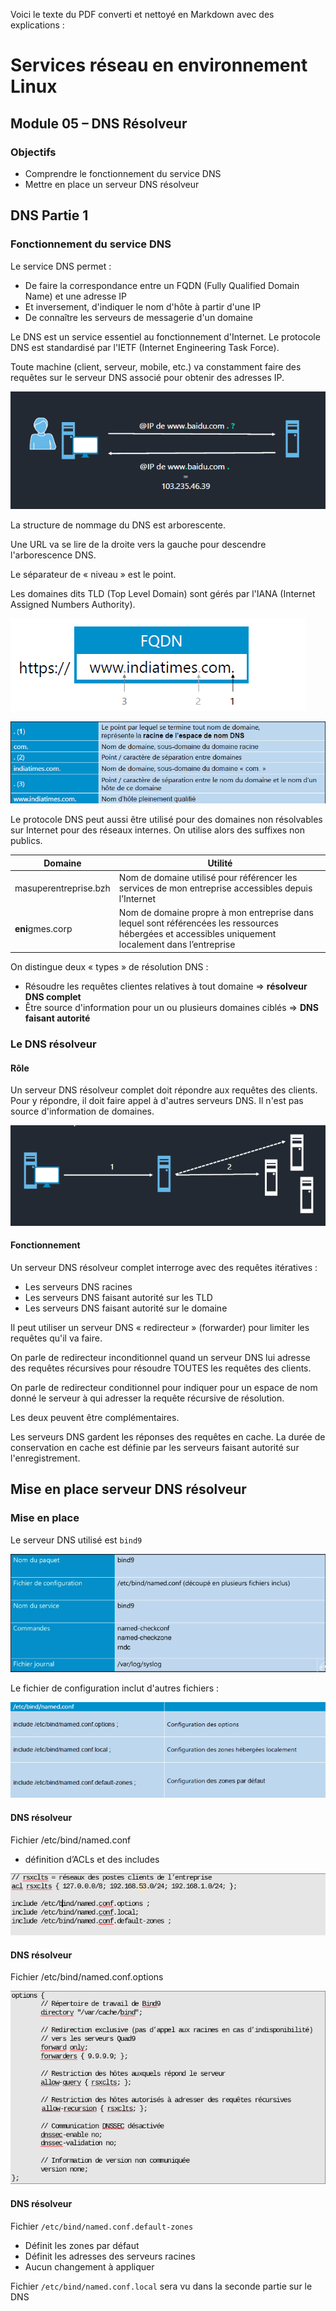 Voici le texte du PDF converti et nettoyé en Markdown avec des explications :

# Services réseau en environnement Linux

## Module 05 – DNS Résolveur

### Objectifs

- Comprendre le fonctionnement du service DNS
- Mettre en place un serveur DNS résolveur

## DNS Partie 1

### Fonctionnement du service DNS

Le service DNS permet :

- De faire la correspondance entre un FQDN (Fully Qualified Domain Name) et une adresse IP
- Et inversement, d'indiquer le nom d'hôte à partir d'une IP
- De connaître les serveurs de messagerie d'un domaine

Le DNS est un service essentiel au fonctionnement d'Internet. Le protocole DNS est standardisé par l'IETF (Internet Engineering Task Force).

Toute machine (client, serveur, mobile, etc.) va constamment faire des requêtes sur le serveur DNS associé pour obtenir des adresses IP.

![Alt text](image.png)

La structure de nommage du DNS est arborescente. 

Une URL va se lire de la droite vers la gauche pour descendre l'arborescence DNS.

Le séparateur de « niveau » est le point.

Les domaines dits TLD (Top Level Domain) sont gérés par l'IANA (Internet Assigned Numbers Authority).

![Alt text](image-1.png)

![Alt text](image-2.png)

Le protocole DNS peut aussi être utilisé pour des domaines non résolvables sur Internet pour des réseaux internes.
On utilise alors des suffixes non publics.

| Domaine | Utilité |
|-|-|  
| masuperentreprise.bzh | Nom de domaine utilisé pour référencer les services de mon entreprise accessibles depuis l’Internet |
| **eni**gmes.corp | Nom de domaine propre à mon entreprise dans lequel sont référencées les ressources hébergées et accessibles uniquement localement dans l’entreprise |

On distingue deux « types » de résolution DNS :

- Résoudre les requêtes clientes relatives à tout domaine => **résolveur DNS complet**
- Être source d'information pour un ou plusieurs domaines ciblés => **DNS faisant autorité**

### Le DNS résolveur

#### Rôle

Un serveur DNS résolveur complet doit répondre aux requêtes des clients. Pour y répondre, il doit faire appel à d'autres serveurs DNS. Il n'est pas source d'information de domaines.

![Alt text](image-3.png)

#### Fonctionnement  

Un serveur DNS résolveur complet interroge avec des requêtes itératives :

- Les serveurs DNS racines
- Les serveurs DNS faisant autorité sur les TLD  
- Les serveurs DNS faisant autorité sur le domaine

Il peut utiliser un serveur DNS « redirecteur » (forwarder) pour limiter les requêtes qu'il va faire.

On parle de redirecteur inconditionnel quand un serveur DNS lui adresse des requêtes récursives pour résoudre TOUTES les requêtes des clients.

On parle de redirecteur conditionnel pour indiquer pour un espace de nom donné le serveur à qui adresser la requête récursive de résolution.

Les deux peuvent être complémentaires.

Les serveurs DNS gardent les réponses des requêtes en cache. La durée de conservation en cache est définie par les serveurs faisant autorité sur l'enregistrement.

## Mise en place serveur DNS résolveur

### Mise en place

Le serveur DNS utilisé est `bind9` 

![Alt text](image-7.png)

Le fichier de configuration inclut d'autres fichiers :

![Alt text](image-4.png)

#### DNS résolveur

Fichier /etc/bind/named.conf

- définition d’ACLs et des includes

![Alt text](image-5.png)

#### DNS résolveur  

Fichier /etc/bind/named.conf.options

![Alt text](image-6.png)

#### DNS résolveur

Fichier ``/etc/bind/named.conf.default-zones``

- Définit les zones par défaut
- Définit les adresses des serveurs racines
- Aucun changement à appliquer

Fichier ``/etc/bind/named.conf.local`` sera vu dans la seconde partie sur le DNS